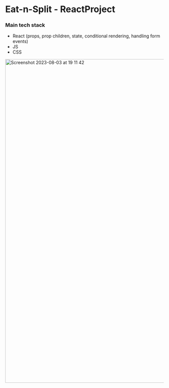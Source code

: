 # Eat-n-Split - ReactProject

### Main tech stack

- React (props, prop children, state, conditional rendering, handling form events)
- JS
- CSS

<img width="1025" alt="Screenshot 2023-08-03 at 19 11 42" src="https://github.com/StasMasevych/EatAndSplit-ReactProject/assets/109438310/29cf147a-c43e-4c75-95a9-50921c4a41ef">


